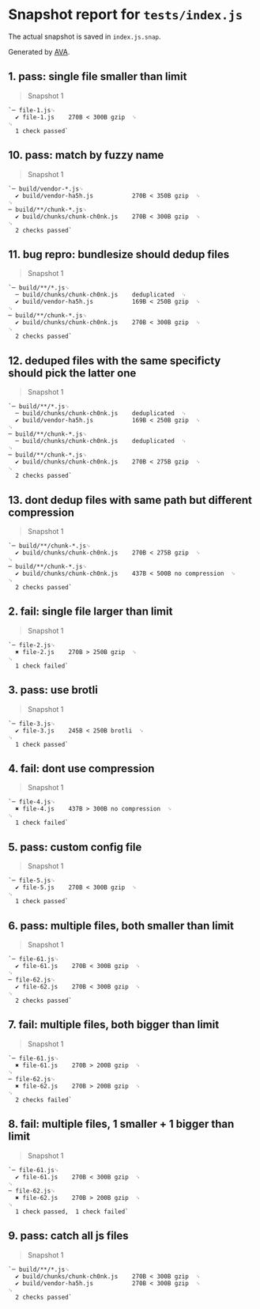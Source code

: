 # Snapshot report for `tests/index.js`

The actual snapshot is saved in `index.js.snap`.

Generated by [AVA](https://avajs.dev).

## 1. pass: single file smaller than limit

> Snapshot 1

    `─ file-1.js␊
      ✔ file-1.js    270B < 300B gzip  ␊
    ␊
      1 check passed`

## 10. pass: match by fuzzy name

> Snapshot 1

    `─ build/vendor-*.js␊
      ✔ build/vendor-ha5h.js           270B < 350B gzip  ␊
    ␊
    ─ build/**/chunk-*.js␊
      ✔ build/chunks/chunk-ch0nk.js    270B < 300B gzip  ␊
    ␊
      2 checks passed`

## 11. bug repro: bundlesize should dedup files

> Snapshot 1

    `─ build/**/*.js␊
      ─ build/chunks/chunk-ch0nk.js    deduplicated  ␊
      ✔ build/vendor-ha5h.js           169B < 250B gzip  ␊
    ␊
    ─ build/**/chunk-*.js␊
      ✔ build/chunks/chunk-ch0nk.js    270B < 300B gzip  ␊
    ␊
      2 checks passed`

## 12. deduped files with the same specificty should pick the latter one

> Snapshot 1

    `─ build/**/*.js␊
      ─ build/chunks/chunk-ch0nk.js    deduplicated  ␊
      ✔ build/vendor-ha5h.js           169B < 250B gzip  ␊
    ␊
    ─ build/**/chunk-*.js␊
      ─ build/chunks/chunk-ch0nk.js    deduplicated  ␊
    ␊
    ─ build/**/chunk-*.js␊
      ✔ build/chunks/chunk-ch0nk.js    270B < 275B gzip  ␊
    ␊
      2 checks passed`

## 13. dont dedup files with same path but different compression

> Snapshot 1

    `─ build/**/chunk-*.js␊
      ✔ build/chunks/chunk-ch0nk.js    270B < 275B gzip  ␊
    ␊
    ─ build/**/chunk-*.js␊
      ✔ build/chunks/chunk-ch0nk.js    437B < 500B no compression  ␊
    ␊
      2 checks passed`

## 2. fail: single file larger than limit

> Snapshot 1

    `─ file-2.js␊
      ✖ file-2.js    270B > 250B gzip  ␊
    ␊
      1 check failed`

## 3. pass: use brotli

> Snapshot 1

    `─ file-3.js␊
      ✔ file-3.js    245B < 250B brotli  ␊
    ␊
      1 check passed`

## 4. fail: dont use compression

> Snapshot 1

    `─ file-4.js␊
      ✖ file-4.js    437B > 300B no compression  ␊
    ␊
      1 check failed`

## 5. pass: custom config file

> Snapshot 1

    `─ file-5.js␊
      ✔ file-5.js    270B < 300B gzip  ␊
    ␊
      1 check passed`

## 6. pass: multiple files, both smaller than limit

> Snapshot 1

    `─ file-61.js␊
      ✔ file-61.js    270B < 300B gzip  ␊
    ␊
    ─ file-62.js␊
      ✔ file-62.js    270B < 300B gzip  ␊
    ␊
      2 checks passed`

## 7. fail: multiple files, both bigger than limit

> Snapshot 1

    `─ file-61.js␊
      ✖ file-61.js    270B > 200B gzip  ␊
    ␊
    ─ file-62.js␊
      ✖ file-62.js    270B > 200B gzip  ␊
    ␊
      2 checks failed`

## 8. fail: multiple files, 1 smaller + 1 bigger than limit

> Snapshot 1

    `─ file-61.js␊
      ✔ file-61.js    270B < 300B gzip  ␊
    ␊
    ─ file-62.js␊
      ✖ file-62.js    270B > 200B gzip  ␊
    ␊
      1 check passed,  1 check failed`

## 9. pass: catch all js files

> Snapshot 1

    `─ build/**/*.js␊
      ✔ build/chunks/chunk-ch0nk.js    270B < 300B gzip  ␊
      ✔ build/vendor-ha5h.js           270B < 300B gzip  ␊
    ␊
      2 checks passed`
